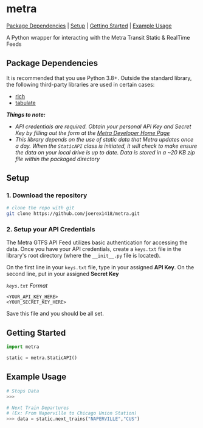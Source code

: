 # metra
[Package Dependencies](#package-dependencies) | [Setup](#setup) | [Getting Started](#getting-started) | [Example Usage](#example-usage)

A Python wrapper for interacting with the Metra Transit Static & RealTime Feeds

## Package Dependencies
It is recommended that you use Python 3.8+. Outside the standard library, the following third-party libraries are used in certain cases:
- [rich](https://github.com/Textualize/rich)
- [tabulate](https://github.com/astanin/python-tabulate)

<i>**Things to note:**
- API credentials are required. Obtain your personal API Key and Secret Key by filling out the form at the [Metra Developer Home Page](https://metra.com/developers)
- This library depends on the use of static data that Metra updates once a day. When the `StaticAPI` class is initiated, it will check to make ensure the data on your local drive is up to date. Data is stored in a ~20 KB zip file within the packaged directory</i>

## Setup
### 1. Download the repository
```bash
# clone the repo with git
git clone https://github.com/joerex1418/metra.git
```
### 2. Setup your API Credentials
The Metra GTFS API Feed utilizes basic authentication for accessing the data. Once you have your API credentials, create a `keys.txt` file in the library's root directory (where the `__init__.py` file is located).

On the first line in your `keys.txt` file, type in your assigned **API Key**. On the second line, put in your assigned **Secret Key**

<i>`keys.txt` Format</i>
```
<YOUR_API_KEY_HERE>
<YOUR_SECRET_KEY_HERE>
```
Save this file and you should be all set.

## Getting Started
```python
import metra

static = metra.StaticAPI()
```
## Example Usage
```python
# Stops Data
>>> 

# Next Train Departures 
# (Ex: From Naperville to Chicago Union Station)
>>> data = static.next_trains("NAPERVILLE","CUS")
```
